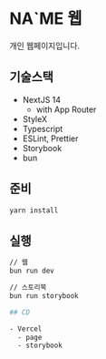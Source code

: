 # NA`ME 웹

개인 웹페이지입니다.

## 기술스택

- NextJS 14
  - with App Router
- StyleX
- Typescript
- ESLint, Prettier
- Storybook
- bun

## 준비

```bash
yarn install
```

## 실행

```bash
// 웹
bun run dev

// 스토리북
bun run storybook

## CD

- Vercel
  - page
  - storybook